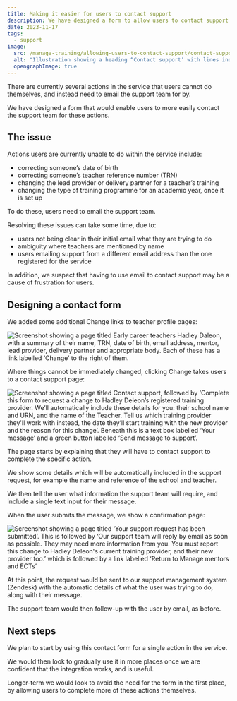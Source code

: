 ```yaml
---
title: Making it easier for users to contact support
description: We have designed a form to allow users to contact support within the service instead of having to send an email.
date: 2023-11-17
tags:
  - support
image:
  src: /manage-training/allowing-users-to-contact-support/contact-support.png
  alt: "Illustration showing a heading “Contact support’ with lines indicating some text content, a large text input box, and a green button."
  opengraphImage: true
---
```


There are currently several actions in the service that users cannot do themselves, and instead need to email the support team for by.

We have designed a form that would enable users to more easily contact the support team for these actions.

## The issue

Actions users are currently unable to do within the service include:

* correcting someone’s date of birth
* correcting someone’s teacher reference number (TRN)
* changing the lead provider or delivery partner for a teacher’s training
* changing the type of training programme for an academic year, once it is set up

To do these, users need to email the support team.

Resolving these issues can take some time, due to:

* users not being clear in their initial email what they are trying to do
* ambiguity where teachers are mentioned by name
* users emailing support from a different email address than the one registered for the service

In addition, we suspect that having to use email to contact support may be a cause of frustration for users.

## Designing a contact form

We added some additional Change links to teacher profile pages:

![Screenshot showing a page titled Early career teachers Hadley Daleon, with a summary of their name, TRN, date of birth, email address, mentor, lead provider, delivery partner and appropriate body. Each of these has a link labelled ‘Change’ to the right of them.](additional-change-links.png)

Where things cannot be immediately changed, clicking Change takes users to a contact support page:

![Screenshot showing a page titled Contact support, followed by ‘Complete this form to request a change to Hadley Deleon’s registered training provider. We’ll automatically include these details for you: their school name and URN, and the name of the Teacher. Tell us which training provider they'll work with instead, the date they’ll start training with the new provider and the reason for this change’. Beneath this is a text box labelled ‘Your message’ and a green button labelled ‘Send message to support’.](contact-support-form.png)

The page starts by explaining that they will have to contact support to complete the specific action.

We show some details which will be automatically included in the support request, for example the name and reference of the school and teacher.

We then tell the user what information the support team will require, and include a single text input for their message.


When the user submits the message, we show a confirmation page:

![Screenshot showing a page titled ‘Your support request has been submitted’. This is followed by ‘Our support team will reply by email as soon as possible. They may need more information from you. You must report this change to Hadley Deleon's current training provider, and their new provider too.’ which is followed by a link labelled ‘Return to Manage mentors and ECTs’](support-request-submitted.png)

At this point, the request would be sent to our support management system (Zendesk) with the automatic details of what the user was trying to do, along with their message.

The support team would then follow-up with the user by email, as before.

## Next steps

We plan to start by using this contact form for a single action in the service.

We would then look to gradually use it in more places once we are confident that the integration works, and is useful.

Longer-term we would look to avoid the need for the form in the first place, by allowing users to complete more of these actions themselves.
